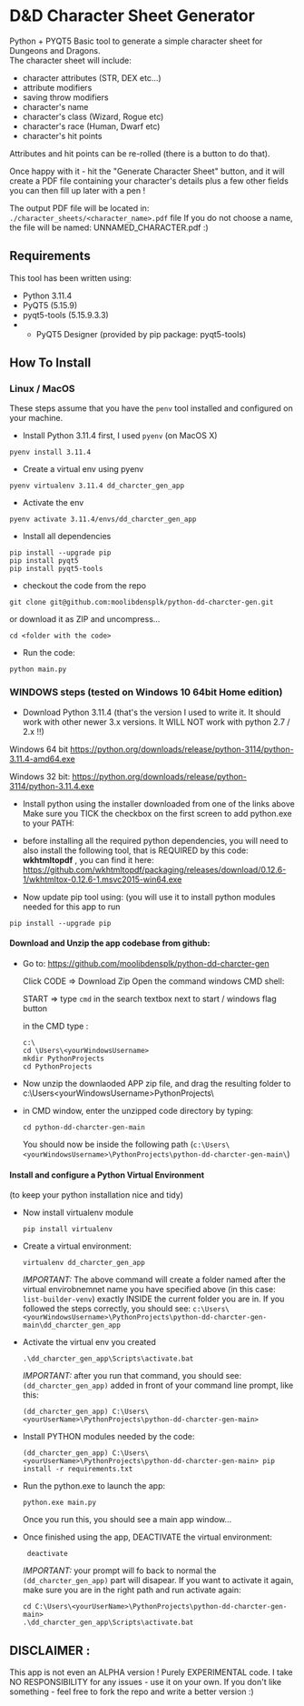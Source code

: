 # D&D Character Sheet Generator
Python + PYQT5 Basic tool to generate a simple character sheet for Dungeons and Dragons.<br>
The character sheet will include:
- character attributes (STR, DEX etc...)
- attribute modifiers
- saving throw modifiers
- character's name
- character's class (Wizard, Rogue etc)
- character's race (Human, Dwarf etc)
- character's hit points

Attributes and hit points can be re-rolled (there is a button to do that).

Once happy with it - hit the "Generate Character Sheet" button, and it will create a PDF file containing your character's details plus a few other fields you can then fill up later with a pen !

The output PDF file will be located in:<br>
`./character_sheets/<character_name>.pdf` file
If you do not choose a name, the file will be named: UNNAMED_CHARACTER.pdf :)

## Requirements
This tool has been written using:

* Python 3.11.4
* PyQT5 (5.15.9)
* pyqt5-tools (5.15.9.3.3)
* * PyQT5 Designer (provided by pip package: pyqt5-tools)

## How To Install
### Linux / MacOS
These steps assume that you have the `penv` tool installed and configured on your machine. 

* Install Python 3.11.4 first, I used `pyenv` (on MacOS X)
```
pyenv install 3.11.4
```

* Create a virtual env using pyenv
```
pyenv virtualenv 3.11.4 dd_charcter_gen_app
```

* Activate the env
```
pyenv activate 3.11.4/envs/dd_charcter_gen_app
```

* Install all dependencies
```
pip install --upgrade pip
pip install pyqt5
pip install pyqt5-tools
```

* checkout the code from the repo
```
git clone git@github.com:moolibdensplk/python-dd-charcter-gen.git 
```

or download it as ZIP and uncompress...

```
cd <folder with the code>
```

* Run the code:
```
python main.py
```

### WINDOWS steps (tested on Windows 10 64bit Home edition)

* Download Python 3.11.4 (that's the version I used to write it. It should work with other newer 3.x versions. It WILL NOT work with python 2.7 / 2.x !!)

Windows 64 bit
https://python.org/downloads/release/python-3114/python-3.11.4-amd64.exe

Windows 32 bit:
https://python.org/downloads/release/python-3114/python-3.11.4.exe

* Install python using the installer downloaded from one of the links above
  Make sure you TICK the checkbox on the first screen to add python.exe to your PATH:

* before installing all the required python dependencies, you will need to also install the following tool, that is REQUIRED by this code:
  **wkhtmltopdf** , you can find it here: <br>
https://github.com/wkhtmltopdf/packaging/releases/download/0.12.6-1/wkhtmltox-0.12.6-1.msvc2015-win64.exe


* Now update pip tool using:
  (you will use it to install python modules needed for this app to run

```
pip install --upgrade pip
```

#### Download and Unzip the app codebase from github:

* Go to:  https://github.com/moolibdensplk/python-dd-charcter-gen

  Click CODE => Download Zip
  Open the command windows CMD shell:

  START => type `cmd` in the search textbox next to start / windows flag button

  in the CMD type :

  ```
  c:\
  cd \Users\<yourWindowsUsername>
  mkdir PythonProjects
  cd PythonProjects
  ```

* Now unzip the downlaoded APP zip file, and drag the resulting folder to c:\Users\<yourWindowsUsername>PythonProjects\

* in CMD window, enter the unzipped code directory by typing:

  ```
  cd python-dd-charcter-gen-main
  ```
  You should now be inside the following path (`c:\Users\<yourWindowsUsername>\PythonProjects\python-dd-charcter-gen-main\`)

#### Install and configure a Python Virtual Environment
(to keep your python installation nice and tidy)

* Now install virtualenv module
  ```
  pip install virtualenv
  ```

* Create a virtual environment:
  ```
  virtualenv dd_charcter_gen_app
  ```
  *IMPORTANT:* The above command will create a folder named after the virtual envirobnemnet name you have specified above (in this case: `list-builder-venv`) exactly INSIDE the current folder you are in.
  If you followed the steps correctly, you should see:
  `c:\Users\<yourWindowsUsername>\PythonProjects\python-dd-charcter-gen-main\dd_charcter_gen_app`

* Activate the virtual env you created

  ```
  .\dd_charcter_gen_app\Scripts\activate.bat
  ```

  *IMPORTANT:* after you run that command, you should see: `(dd_charcter_gen_app)` added in front of your command line prompt, like this:
  ```
  (dd_charcter_gen_app) C:\Users\<yourUserName>\PythonProjects\python-dd-charcter-gen-main>
  ```
* Install PYTHON modules needed by the code:
  ```
  (dd_charcter_gen_app) C:\Users\<yourUserName>\PythonProjects\python-dd-charcter-gen-main> pip install -r requirements.txt
  ```

* Run the python.exe to launch the app:

  ```
  python.exe main.py
  ```
  Once you run this, you should see a main app window...

* Once finished using the app, DEACTIVATE the virtual environment:
  ```
   deactivate
  ```
  *IMPORTANT:* your prompt will fo back to normal the `(dd_charcter_gen_app)` part will disapear.
  If you want to activate it again, make sure you are in the right path and run activate again:
  ```
  cd C:\Users\<yourUserName>\PythonProjects\python-dd-charcter-gen-main>
  .\dd_charcter_gen_app\Scripts\activate.bat
  ```
  

## DISCLAIMER :
This app is not even an ALPHA version !
Purely EXPERIMENTAL code.
I take NO RESPONSIBILITY for any issues - use it on your own.
If you don't like something - feel free to fork the repo and write a better version :)
